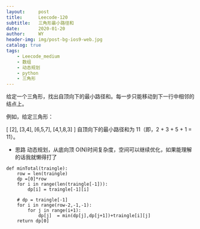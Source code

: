 ```yaml
---
layout:     post
title:      Leecode-120
subtitle:   三角形最小路径和
date:       2020-01-20
author:     WY
header-img: img/post-bg-ios9-web.jpg
catalog: true
tags:
    - Leecode_medium
    - 数组
    - 动态规划
    - python
    - 三角形
---
```


给定一个三角形，找出自顶向下的最小路径和。每一步只能移动到下一行中相邻的结点上。

例如，给定三角形：

[
     [2],
    [3,4],
   [6,5,7],
  [4,1,8,3]
]
自顶向下的最小路径和为 11（即，2 + 3 + 5 + 1 = 11）。

- 思路 动态规划，从底向顶 O(N)时间复杂度，空间可以继续优化，如果能理解的话我就懒得打了
  
```
def minTotal(traingle):
    row = len(traingle)
    dp =[0]*row
    for i in range(len(traingle[-1])):
        dp[i] = traingle[-1][i]

    # dp = traingle[-1]
    for i in range(row-2,-1,-1):
        for j in range(i+1):
            dp[j]  = min(dp[j],dp[j+1])+traingle[i][j]
    return dp[0]

```